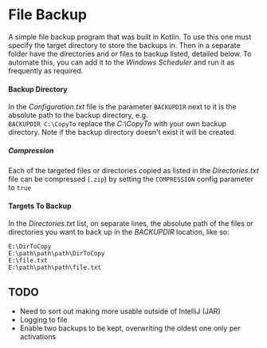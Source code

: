 # File Backup
A simple file backup program that was built in Kotlin. To use this one must specify the target directory to store the
backups in. Then in a separate folder have the directories and or files to backup listed, detailed below. 
To automate this, you can add it to the *Windows Scheduler* and run it as frequently as required.


#### Backup Directory
In the *Configuration.txt* file is the parameter `BACKUPDIR` next to it is the absolute path to the backup directory, 
e.g.\
`BACKUPDIR C:\CopyTo` replace the *C:\CopyTo*  with your own backup directory. Note if the backup directory doesn't exist it will be created.

##### Compression
Each of the targeted files or directories copied as listed in the *Directories.txt* file can be compressed (`.zip`) by setting 
the `COMPRESSION` config parameter to `true`

#### Targets To Backup

In the *Directories.txt* list, on separate lines, the absolute path of the files or directories you want to back up 
in the *BACKUPDIR* location, like so:

```$xslt
E:\DirToCopy
E:\path\path\path\DirToCopy
E:\file.txt
E:\path\path\path\file.txt
```

## TODO

* Need to sort out making more usable outside of IntelliJ (JAR)
* Logging to file
* Enable two backups to be kept, overwriting the oldest one only per activations